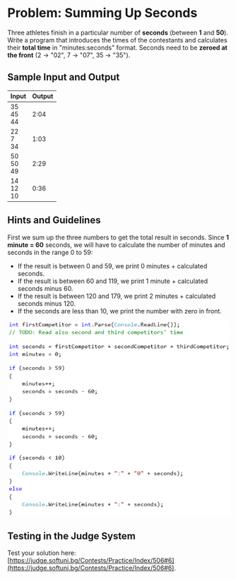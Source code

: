 # Problem: Summing Up Seconds

Three athletes finish in a particular number of **seconds** (between **1** and **50**). Write a program that introduces the times of the contestants and calculates their **total time** in "minutes:seconds" format. Seconds need to be **zeroed at the front** (2 -> "02", 7 -> "07", 35 -> "35").

## Sample Input and Output

| Input | Output |
| --- | ---- |
| 35<br>45<br>44 | 2:04 |
| 22<br>7<br>34 | 1:03 |
| 50<br>50<br>49 | 2:29 |
| 14<br>12<br>10 | 0:36 |

## Hints and Guidelines

First we sum up the three numbers to get the total result in seconds. Since **1 minute = 60** seconds, we will have to calculate the number of minutes and seconds in the range 0 to 59:

- If the result is between 0 and 59, we print 0 minutes + calculated seconds.
- If the result is between 60 and 119, we print 1 minute + calculated seconds minus 60.
- If the result is between 120 and 179, we print 2 minutes + calculated seconds minus 120.
- If the seconds are less than 10, we print the number with zero in front.

![](/assets/chapter-3-images/07.Sum-seconds-01.png)

## Testing in the Judge System

Test your solution here: [https://judge.softuni.bg/Contests/Practice/Index/506#6](https://judge.softuni.bg/Contests/Practice/Index/506#6).
